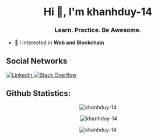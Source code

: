 
<h1 align="center">Hi 👋, I'm khanhduy-14</h1>

<h3 align="center">Learn. Practice. Be Awesome.</h3>


- 🌱 I interested in **Web and Blockchain**


## <h2>Social Networks</h2>

<p  align="left">

</a>
   <a href="https://linkedin.com/in/khanhduydev" target="_blank">
    <img
      src="https://img.shields.io/badge/LinkedIn-0077B5?style=flat-square&logo=linkedin&logoColor=white"
      alt="LinkedIn"
    />
  </a>
 <a href="https://stackoverflow.com/users/20029843" target="_blank">
    <img
      src="https://img.shields.io/badge/stack%20overflow-FE7A16?logo=stack-overflow&logoColor=white&&style=flat-square"
      alt="Stack Overflow"
    />
  </a>

</p>

## <h2 align="left" display="inline" width="50%">Github Statistics:</h2>

       
<p  align="center"><img src="https://github-readme-stats-khanhduy-14.vercel.app/api/top-langs?username=khanhduy-14&show_icons=true&locale=en&layout=compact&card_width=520&langs_count=20&theme=darcula" alt="khanhduy-14"/></p>

<p  align="center">&nbsp;<img  src="https://github-readme-stats-khanhduy-14.vercel.app//api?username=khanhduy-14&show_icons=true&locale=en&theme=darcula&hide=issues" alt="khanhduy-14"/></p>

<p  align="center"><img src="https://github-readme-streak-stats.herokuapp.com/?user=khanhduy-14&theme=darcula" alt="khanhduy-14"/></p>
 </p>

